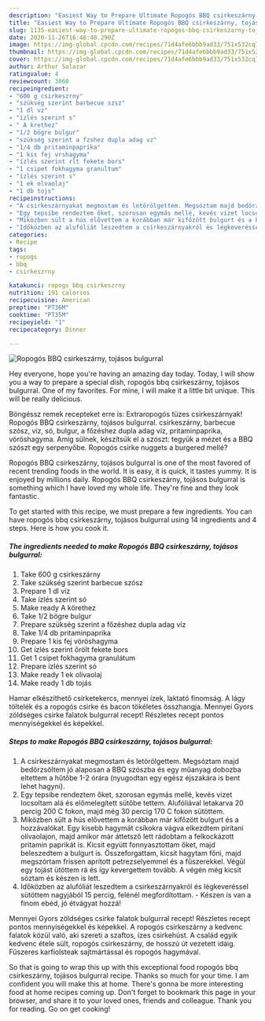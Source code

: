 ```yaml
---
description: "Easiest Way to Prepare Ultimate Ropogós BBQ csirkeszárny, tojásos bulgurral"
title: "Easiest Way to Prepare Ultimate Ropogós BBQ csirkeszárny, tojásos bulgurral"
slug: 1135-easiest-way-to-prepare-ultimate-ropogos-bbq-csirkeszarny-tojasos-bulgurral
date: 2020-11-26T16:48:40.290Z
image: https://img-global.cpcdn.com/recipes/71d4afe6bbb9ad33/751x532cq70/ropogos-bbq-csirkeszarny-tojasos-bulgurral-recept-foto.jpg
thumbnail: https://img-global.cpcdn.com/recipes/71d4afe6bbb9ad33/751x532cq70/ropogos-bbq-csirkeszarny-tojasos-bulgurral-recept-foto.jpg
cover: https://img-global.cpcdn.com/recipes/71d4afe6bbb9ad33/751x532cq70/ropogos-bbq-csirkeszarny-tojasos-bulgurral-recept-foto.jpg
author: Arthur Salazar
ratingvalue: 4
reviewcount: 3060
recipeingredient:
- "600 g csirkeszrny"
- "szükség szerint barbecue szsz"
- "1 dl vz"
- "ízlés szerint s"
- " A krethez"
- "1/2 bögre bulgur"
- "szükség szerint a fzshez dupla adag vz"
- "1/4 db pritaminpaprika"
- "1 kis fej vrshagyma"
- "ízlés szerint rlt fekete bors"
- "1 csipet fokhagyma granultum"
- "ízlés szerint s"
- "1 ek olvaolaj"
- "1 db tojs"
recipeinstructions:
- "A csirkeszárnyakat megmostam és letörölgettem. Megsóztam majd bedörzsöltem jó alaposan a BBQ szószba és egy műanyag dobozba eltettem a hűtőbe 1-2 órára (nyugodtan egy egész éjszakára is bent lehet hagyni)."
- "Egy tepsibe rendeztem őket, szorosan egymás mellé, kevés vizet locsoltam alá és előmelegített sütőbe tettem. Alufóliával letakarva 20 percig 200 C fokon, majd még 30 percig 170 C fokon sütöttem."
- "Miközben sült a hús elővettem a korábban már kifőzött bulgurt és a hozzávalókat. Egy kisebb hagymát csíkokra vágva elkezdtem pirítani olívaolajon, majd amikor már áttetsző lett rádobtam a felkockázott pritamin paprikát is. Kicsit együtt fonnyasztottam őket, majd beleszedtem a bulgurt is. Összeforgattam, kicsit hagytam főni, majd megszórtam frissen aprított petrezselyemmel és a fűszerekkel. Végül egy tojást ütöttem rá és így kevergettem tovább. A végén még kicsit sóztam és készen is lett."
- "Időközben az alufóliát leszedtem a csirkeszárnyakról és légkeveréssel sütöttem nagyjából 15 percig, felénél megfordítottam. Készen is van a finom ebéd, jó étvágyat hozzá!"
categories:
- Recipe
tags:
- ropogs
- bbq
- csirkeszrny

katakunci: ropogs bbq csirkeszrny 
nutrition: 191 calories
recipecuisine: American
preptime: "PT36M"
cooktime: "PT35M"
recipeyield: "1"
recipecategory: Dinner

---
```



![Ropogós BBQ csirkeszárny, tojásos bulgurral](https://img-global.cpcdn.com/recipes/71d4afe6bbb9ad33/751x532cq70/ropogos-bbq-csirkeszarny-tojasos-bulgurral-recept-foto.jpg)

Hey everyone, hope you're having an amazing day today. Today, I will show you a way to prepare a special dish, ropogós bbq csirkeszárny, tojásos bulgurral. One of my favorites. For mine, I will make it a little bit unique. This will be really delicious.

Böngéssz remek recepteket erre is: Extraropogós tüzes csirkeszárnyak! Ropogós BBQ csirkeszárny, tojásos bulgurral. csirkeszárny, barbecue szósz, víz, só, bulgur, a főzéshez dupla adag víz, pritaminpaprika, vöröshagyma. Amíg sülnek, készítsük el a szószt: tegyük a mézet és a BBQ szószt egy serpenyőbe. Ropogós csirke nuggets a burgered mellé?

Ropogós BBQ csirkeszárny, tojásos bulgurral is one of the most favored of recent trending foods in the world. It is easy, it is quick, it tastes yummy. It is enjoyed by millions daily. Ropogós BBQ csirkeszárny, tojásos bulgurral is something which I have loved my whole life. They're fine and they look fantastic.


To get started with this recipe, we must prepare a few ingredients. You can have ropogós bbq csirkeszárny, tojásos bulgurral using 14 ingredients and 4 steps. Here is how you cook it.

<!--inarticleads1-->

##### The ingredients needed to make Ropogós BBQ csirkeszárny, tojásos bulgurral:

1. Take 600 g csirkeszárny
1. Take szükség szerint barbecue szósz
1. Prepare 1 dl víz
1. Take ízlés szerint só
1. Make ready  A körethez
1. Take 1/2 bögre bulgur
1. Prepare szükség szerint a főzéshez dupla adag víz
1. Take 1/4 db pritaminpaprika
1. Prepare 1 kis fej vöröshagyma
1. Get ízlés szerint őrölt fekete bors
1. Get 1 csipet fokhagyma granulátum
1. Prepare ízlés szerint só
1. Make ready 1 ek olívaolaj
1. Make ready 1 db tojás


Hamar elkészíthető csirketekercs, mennyei ízek, laktató finomság. A lágy töltelék és a ropogós csirke és bacon tökéletes összhangja. Mennyei Gyors zöldséges csirke falatok bulgurral recept! Részletes recept pontos mennyiségekkel és képekkel. 

<!--inarticleads2-->

##### Steps to make Ropogós BBQ csirkeszárny, tojásos bulgurral:

1. A csirkeszárnyakat megmostam és letörölgettem. Megsóztam majd bedörzsöltem jó alaposan a BBQ szószba és egy műanyag dobozba eltettem a hűtőbe 1-2 órára (nyugodtan egy egész éjszakára is bent lehet hagyni).
1. Egy tepsibe rendeztem őket, szorosan egymás mellé, kevés vizet locsoltam alá és előmelegített sütőbe tettem. Alufóliával letakarva 20 percig 200 C fokon, majd még 30 percig 170 C fokon sütöttem.
1. Miközben sült a hús elővettem a korábban már kifőzött bulgurt és a hozzávalókat. Egy kisebb hagymát csíkokra vágva elkezdtem pirítani olívaolajon, majd amikor már áttetsző lett rádobtam a felkockázott pritamin paprikát is. Kicsit együtt fonnyasztottam őket, majd beleszedtem a bulgurt is. Összeforgattam, kicsit hagytam főni, majd megszórtam frissen aprított petrezselyemmel és a fűszerekkel. Végül egy tojást ütöttem rá és így kevergettem tovább. A végén még kicsit sóztam és készen is lett.
1. Időközben az alufóliát leszedtem a csirkeszárnyakról és légkeveréssel sütöttem nagyjából 15 percig, felénél megfordítottam. - Készen is van a finom ebéd, jó étvágyat hozzá!


Mennyei Gyors zöldséges csirke falatok bulgurral recept! Részletes recept pontos mennyiségekkel és képekkel. A ropogós csirkeszárny a kedvenc falatok közül való, aki szereti a szaftos, ízes csirkehúst. A család egyik kedvenc étele sült, ropogós csirkeszárny, de hosszú út vezetett idáig. Fűszeres karfiolsteak sajtmártással és ropogós hagymával. 

So that is going to wrap this up with this exceptional food ropogós bbq csirkeszárny, tojásos bulgurral recipe. Thanks so much for your time. I am confident you will make this at home. There's gonna be more interesting food at home recipes coming up. Don't forget to bookmark this page in your browser, and share it to your loved ones, friends and colleague. Thank you for reading. Go on get cooking!
